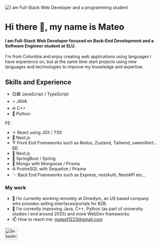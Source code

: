 ![I am Full-Stack Web Developer and a programming student](https://i.imgur.com/q9AploC.jpeg)
# Hi there 👋, my name is Mateo
#### I am Full-Stack Web Developer focused on Back-End Development and a Software Engineer student at SLU.

I'm from Colombia and enjoy creating web applications using languages I have experience on, but at the same time start projects using new languages and technologies to improve my knowledge and expertise.

## Skills and Experience

* 🟨🟦 JavaScript / TypeScript
* ⭐ JAVA
* 🌐 C++
* 🌌 Python
  
FE: 
* ⚛️ React using JSX / TSX
* 💠 Next.js
* ➰ Front End Frameworks such as Redux, Zustand, Tailwind, sweerAlert...
BE:
* 💢 Nest.js
* 🌱 SpringBoot / Spring
* 🍃 Mongo with Mongoose / Prisma
* 🌐 PostreSQL with Sequelize / Prisma
* 〽️ Back End Frameworks such as Express, nextAuth, NextAPI etc...

### My work

- 🔭 I’m currently working remotely at Omedym, an US based company who provides selling interfaces/portals for B2B.
- 🌱 I’m currently improving Java, C++, Python (as part of university studies I end around 2025) and more WebDev frameworks
- 📫 How to reach me: mateof1223@gmail.com

[<img src='https://cdn.jsdelivr.net/npm/simple-icons@3.0.1/icons/linkedin.svg' alt='linkedin' height='40'>](https://www.linkedin.com/in/mateo-felipe-guerrero-espinosa-6262842a3/)  
